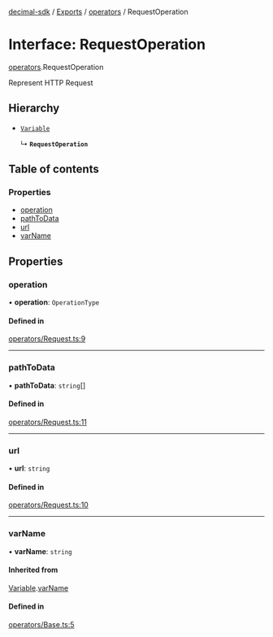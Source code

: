 [decimal-sdk](../README.md) / [Exports](../modules.md) / [operators](../modules/operators.md) / RequestOperation

# Interface: RequestOperation

[operators](../modules/operators.md).RequestOperation

Represent HTTP Request

## Hierarchy

- [`Variable`](operators.Variable.md)

  ↳ **`RequestOperation`**

## Table of contents

### Properties

- [operation](operators.RequestOperation.md#operation)
- [pathToData](operators.RequestOperation.md#pathtodata)
- [url](operators.RequestOperation.md#url)
- [varName](operators.RequestOperation.md#varname)

## Properties

### operation

• **operation**: `OperationType`

#### Defined in

[operators/Request.ts:9](https://github.com/DecimalAt/decimal_sdk/blob/520d9e3/src/operators/Request.ts#L9)

___

### pathToData

• **pathToData**: `string`[]

#### Defined in

[operators/Request.ts:11](https://github.com/DecimalAt/decimal_sdk/blob/520d9e3/src/operators/Request.ts#L11)

___

### url

• **url**: `string`

#### Defined in

[operators/Request.ts:10](https://github.com/DecimalAt/decimal_sdk/blob/520d9e3/src/operators/Request.ts#L10)

___

### varName

• **varName**: `string`

#### Inherited from

[Variable](operators.Variable.md).[varName](operators.Variable.md#varname)

#### Defined in

[operators/Base.ts:5](https://github.com/DecimalAt/decimal_sdk/blob/520d9e3/src/operators/Base.ts#L5)
